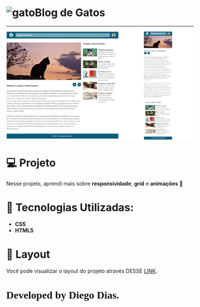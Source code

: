 # ![gato](https://i.pinimg.com/564x/a1/e3/8f/a1e38f22c4a7280debeaefc87f94b834.jpg)Blog de Gatos

---------------------------------------

![Abaixo segue o projeto concluído](https://github.com/Admdiegodias/blog-de-gatos/blob/main/blog-de-gatos-desktop-mobile.png?raw=true)

# 💻 Projeto

Nesse projeto, aprendi mais sobre __responsividade__, __grid__ e __animações__ :slightly_smiling_face:

# 🚀 Tecnologias Utilizadas:

- __CSS__
- __HTML5__
 

# 🔖 Layout
Você pode visualizar o layout do projeto através DESSE [LINK](https://www.figma.com/community/file/1256354927622258124).

# <span style="font-family: Source Sans Pro;"> Developed by Diego Dias.</span> 



